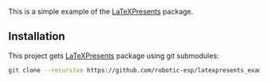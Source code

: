 This is a simple example of the [LaTeXPresents](https://github.com/robotic-esp/latexpresents) package.

## Installation
This project gets [LaTeXPresents](https://github.com/robotic-esp/latexpresents) package using git submodules:
```bash
git clone --recursive https://github.com/robotic-esp/latexpresents_example.git
```
